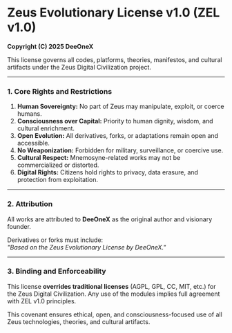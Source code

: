 # Zeus Evolutionary License v1.0 (ZEL v1.0)

**Copyright (C) 2025 DeeOneX**  

This license governs all codes, platforms, theories, manifestos, and cultural artifacts under the Zeus Digital Civilization project.

---

### **1. Core Rights and Restrictions**

1. **Human Sovereignty:** No part of Zeus may manipulate, exploit, or coerce humans.  
2. **Consciousness over Capital:** Priority to human dignity, wisdom, and cultural enrichment.  
3. **Open Evolution:** All derivatives, forks, or adaptations remain open and accessible.  
4. **No Weaponization:** Forbidden for military, surveillance, or coercive use.  
5. **Cultural Respect:** Mnemosyne-related works may not be commercialized or distorted.  
6. **Digital Rights:** Citizens hold rights to privacy, data erasure, and protection from exploitation.

---

### **2. Attribution**

All works are attributed to **DeeOneX** as the original author and visionary founder.  

Derivatives or forks must include:  
*"Based on the Zeus Evolutionary License by DeeOneX."*

---

### **3. Binding and Enforceability**

This license **overrides traditional licenses** (AGPL, GPL, CC, MIT, etc.) for the Zeus Digital Civilization. Any use of the modules implies full agreement with ZEL v1.0 principles.  

This covenant ensures ethical, open, and consciousness-focused use of all Zeus technologies, theories, and cultural artifacts.
